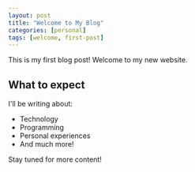 ```yaml
---
layout: post
title: "Welcome to My Blog"
categories: [personal]
tags: [welcome, first-post]
---
```


This is my first blog post! Welcome to my new website.

## What to expect

I'll be writing about:
- Technology
- Programming
- Personal experiences
- And much more!

Stay tuned for more content! 